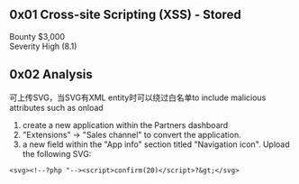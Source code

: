 ## 0x01 Cross-site Scripting (XSS) - Stored

Bounty	$3,000  
Severity	High (8.1)  

## 0x02 Analysis

可上传SVG，当SVG有XML entity时可以绕过白名单to include malicious attributes such as onload

1. create a new application within the Partners dashboard 
2. "Extensions" -> "Sales channel" to convert the application. 
3. a new field within the "App info" section titled "Navigation icon". Upload the following SVG:

`<svg><!--?php "--><script>confirm(20)</script>?&gt;</svg>`
